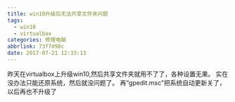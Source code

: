 ```yaml
---
title: win10升级后无法共享文件夹问题
tags:
  - win10
  - virtualbox
categories: 修理电脑
abbrlink: 73f7d98c
date: 2017-07-21 12:33:13
---
```

  昨天在virtualbox上升级win10,然后共享文件夹就用不了了，各种设置无果。
  实在没办法只能还原系统，然后就没问题了。
  再“gpedit.msc"把系统自动更新关了，以后再也不升级了
